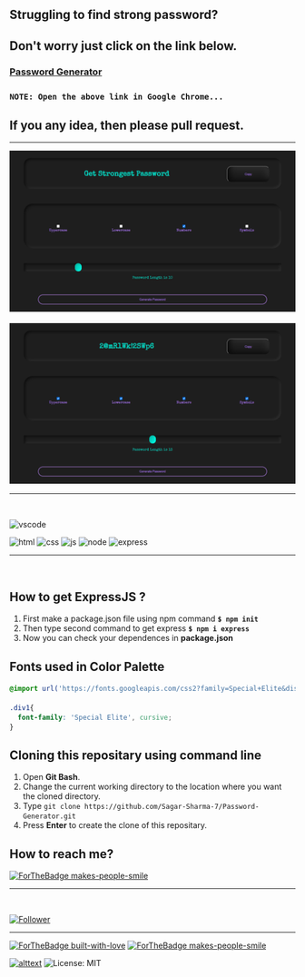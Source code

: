 ## Struggling to find strong password?
## Don't worry just click on the link below.
### [Password Generator]()

### ```NOTE: Open the above link in Google Chrome...```

## If you any idea, then please pull request.
<hr>

<p align="center">
  <img src="public/images/result1.png" title="result">
  <br>
  <br>
  <img src="public/images/result2.png" title="result">
  <br>
</p>

<hr>
<br>

![vscode](https://img.shields.io/badge/Visual_Studio_Code-0078D4?style=for-the-badge&logo=visual%20studio%20code&logoColor=black)

<p float="left">

 ![html](https://img.shields.io/badge/HTML5-E34F26?style=for-the-badge&logo=html5&logoColor=white)
 ![css](https://img.shields.io/badge/CSS3-1572B6?style=for-the-badge&logo=css3&logoColor=white)
 ![js](https://img.shields.io/badge/JavaScript-F7DF1E?style=for-the-badge&logo=javascript&logoColor=black)
 ![node](https://img.shields.io/badge/Node.js-43853D?style=for-the-badge&logo=node.js&logoColor=white)
 ![express](https://img.shields.io/badge/express-000000?style=for-the-badge&logo=express&logoColor=white)

</p>
<hr>
<br>

## How to get ExpressJS ?
1. First make a package.json file using npm command **`$ npm init`**
2. Then type second command to get express **`$ npm i express`**
3. Now you can check your dependences in **package.json**


## Fonts used in Color Palette
```css 
@import url('https://fonts.googleapis.com/css2?family=Special+Elite&display=swap');

.div1{
  font-family: 'Special Elite', cursive;
}

```

 ## Cloning this repositary using command line
 1. Open **Git Bash**.
 1. Change the current working directory to the location where you want the cloned directory.
 1. Type `git clone https://github.com/Sagar-Sharma-7/Password-Generator.git`
 1. Press **Enter** to create the clone of this repositary.


 ## How to reach me?
 [ ![ForTheBadge makes-people-smile](https://img.shields.io/badge/Gmail-D14836?style=for-the-badge&logo=gmail&logoColor=white)](mailto:6969sagarsharma@gmail.com)
 <hr>
 <br>

[![Follower](https://img.shields.io/github/followers/sagar-sharma-7?style=social)](https://github.com/Sagar-Sharma-7)
 <hr>
 <p float="left">

[![ForTheBadge built-with-love](https://forthebadge.com/images/badges/built-with-love.svg)](https://github.com/Sagar-Sharma-7)
[ ![ForTheBadge makes-people-smile](https://forthebadge.com/images/badges/makes-people-smile.svg)](https://github.com/Sagar-Sharma-7)

</p>


[![alttext](https://img.shields.io/badge/GitHub-100000?style=for-the-badge&logo=github&logoColor=white)](https://github.com/Sagar-Sharma-7)
![License: MIT](https://img.shields.io/badge/License-MIT-black.svg)
